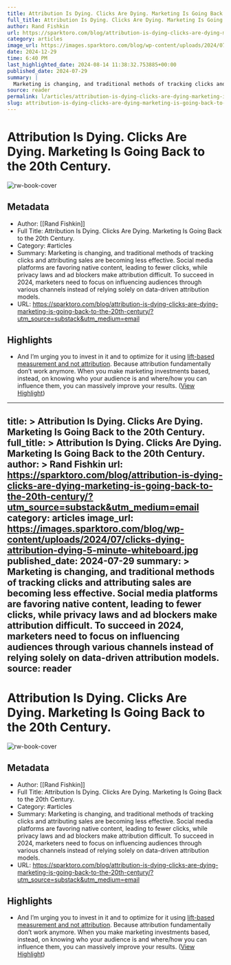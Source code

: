 ```yaml
---
title: Attribution Is Dying. Clicks Are Dying. Marketing Is Going Back to the 20th Century.
full_title: Attribution Is Dying. Clicks Are Dying. Marketing Is Going Back to the 20th Century.
author: Rand Fishkin
url: https://sparktoro.com/blog/attribution-is-dying-clicks-are-dying-marketing-is-going-back-to-the-20th-century/?utm_source=substack&utm_medium=email
category: articles
image_url: https://images.sparktoro.com/blog/wp-content/uploads/2024/07/clicks-dying-attribution-dying-5-minute-whiteboard.jpg
date: 2024-12-29
time: 6:40 PM
last_highlighted_date: 2024-08-14 11:38:32.753885+00:00
published_date: 2024-07-29
summary: |
  Marketing is changing, and traditional methods of tracking clicks and attributing sales are becoming less effective. Social media platforms are favoring native content, leading to fewer clicks, while privacy laws and ad blockers make attribution difficult. To succeed in 2024, marketers need to focus on influencing audiences through various channels instead of relying solely on data-driven attribution models.
source: reader
permalink: l/articles/attribution-is-dying-clicks-are-dying-marketing-is-going-back-to-the-20-th-century
slug: attribution-is-dying-clicks-are-dying-marketing-is-going-back-to-the-20-th-century
---
```

# Attribution Is Dying. Clicks Are Dying. Marketing Is Going Back to the 20th Century.

![rw-book-cover](https://images.sparktoro.com/blog/wp-content/uploads/2024/07/clicks-dying-attribution-dying-5-minute-whiteboard.jpg)

## Metadata
- Author: [[Rand Fishkin]]
- Full Title: Attribution Is Dying. Clicks Are Dying. Marketing Is Going Back to the 20th Century.
- Category: #articles
- Summary: Marketing is changing, and traditional methods of tracking clicks and attributing sales are becoming less effective. Social media platforms are favoring native content, leading to fewer clicks, while privacy laws and ad blockers make attribution difficult. To succeed in 2024, marketers need to focus on influencing audiences through various channels instead of relying solely on data-driven attribution models.
- URL: https://sparktoro.com/blog/attribution-is-dying-clicks-are-dying-marketing-is-going-back-to-the-20th-century/?utm_source=substack&utm_medium=email

## Highlights
- And I’m urging you to invest in it and to optimize for it using [lift-based measurement and not attribution](https://sparktoro.com/blog/how-to-measure-hard-to-measure-marketing-channels/).
  Because attribution fundamentally don’t work anymore. When you make marketing investments based, instead, on knowing who your audience is and where/how you can influence them, you can massively improve your results. ([View Highlight](https://read.readwise.io/read/01j58axd39fnwpma5sh32168p2))


---
title: >
  Attribution Is Dying. Clicks Are Dying. Marketing Is Going Back to the 20th Century.
full_title: >
  Attribution Is Dying. Clicks Are Dying. Marketing Is Going Back to the 20th Century.
author: >
  Rand Fishkin
url: https://sparktoro.com/blog/attribution-is-dying-clicks-are-dying-marketing-is-going-back-to-the-20th-century/?utm_source=substack&utm_medium=email
category: articles
image_url: https://images.sparktoro.com/blog/wp-content/uploads/2024/07/clicks-dying-attribution-dying-5-minute-whiteboard.jpg
published_date: 2024-07-29
summary: >
  Marketing is changing, and traditional methods of tracking clicks and attributing sales are becoming less effective. Social media platforms are favoring native content, leading to fewer clicks, while privacy laws and ad blockers make attribution difficult. To succeed in 2024, marketers need to focus on influencing audiences through various channels instead of relying solely on data-driven attribution models.
source: reader
---
# Attribution Is Dying. Clicks Are Dying. Marketing Is Going Back to the 20th Century.

![rw-book-cover](https://images.sparktoro.com/blog/wp-content/uploads/2024/07/clicks-dying-attribution-dying-5-minute-whiteboard.jpg)

## Metadata
- Author: [[Rand Fishkin]]
- Full Title: Attribution Is Dying. Clicks Are Dying. Marketing Is Going Back to the 20th Century.
- Category: #articles
- Summary: Marketing is changing, and traditional methods of tracking clicks and attributing sales are becoming less effective. Social media platforms are favoring native content, leading to fewer clicks, while privacy laws and ad blockers make attribution difficult. To succeed in 2024, marketers need to focus on influencing audiences through various channels instead of relying solely on data-driven attribution models.
- URL: https://sparktoro.com/blog/attribution-is-dying-clicks-are-dying-marketing-is-going-back-to-the-20th-century/?utm_source=substack&utm_medium=email

## Highlights
- And I’m urging you to invest in it and to optimize for it using [lift-based measurement and not attribution](https://sparktoro.com/blog/how-to-measure-hard-to-measure-marketing-channels/).
  Because attribution fundamentally don’t work anymore. When you make marketing investments based, instead, on knowing who your audience is and where/how you can influence them, you can massively improve your results. ([View Highlight](https://read.readwise.io/read/01j58axd39fnwpma5sh32168p2))


